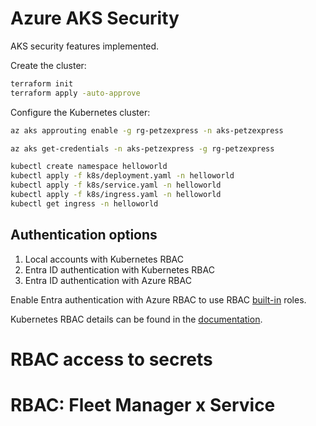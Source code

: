 # Azure AKS Security

AKS security features implemented.

Create the cluster:

```sh
terraform init
terraform apply -auto-approve
```

Configure the Kubernetes cluster:

```sh
az aks approuting enable -g rg-petzexpress -n aks-petzexpress

az aks get-credentials -n aks-petzexpress -g rg-petzexpress

kubectl create namespace helloworld
kubectl apply -f k8s/deployment.yaml -n helloworld
kubectl apply -f k8s/service.yaml -n helloworld
kubectl apply -f k8s/ingress.yaml -n helloworld
kubectl get ingress -n helloworld
```

## Authentication options

1. Local accounts with Kubernetes RBAC
2. Entra ID authentication with Kubernetes RBAC
3. Entra ID authentication with Azure RBAC

Enable Entra authentication with Azure RBAC to use RBAC [built-in][rbac-built-in-roles] roles.

Kubernetes RBAC details can be found in the [documentation][k8s-rbac].

# RBAC access to secrets

# RBAC: Fleet Manager x Service


[k8s-rbac]: https://kubernetes.io/docs/reference/access-authn-authz/rbac/
[rbac-built-in-roles]: https://learn.microsoft.com/en-us/azure/role-based-access-control/built-in-roles
